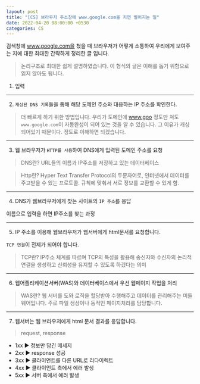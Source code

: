 ```yaml
---
layout: post
title: "[CS] 브라우저 주소창에 www.google.com을 치면 벌어지는 일"
date: 2022-04-20 08:00:00 +0530
categories: CS
---
```


검색창에 www.google.com을 쳤을 때 브라우저가 어떻게 소통하여 우리에게 보여주는 지에 대한 최대한 간략하게 정리한 글 입니다.

> 논리구조로 최대한 쉽게 설명하였습니다. 이 형식의 글은 이해를 돕기 위함으로 읽지 않아도 됩니다.

1. 입력

<hr>

2. `캐싱된 DNS 기록`들을 통해 해당 도메인 주소와 대응하는 IP 주소를 확인한다.

> 더 빠르게 하기 위한 방법입니다. 우리가 도메인에 www.goo 정도만 쳐도 `www.google.com`이 자동완성이 되어 있는 것을 알 수 있습니다. 그 이유가 캐싱되어있기 때문이다. 정도로 이해하면 되겠습니다.

<hr>

3. 웹 브라우저가 `HTTP를 사용`하여 DNS에게 입력된 도메인 주소를 요청

> DNS란?
> URL들의 이름과 IP주소를 저장하고 있는 데이터베이스

> Http란?
> Hyper Text Transfer Protocol의 두문자어로, 인터넷에서 데이터를 주고받을 수 있는 프로토콜. 규칙에 맞춰서 서로 정보를 교환할 수 있게 함.

<hr>

4. DNS가 웹브라우저에게 찾는 사이트의 `IP 주소`를 응답

이름으로 입력을 하면 IP주소를 찾는 과정

<hr>

5. IP 주소를 이용해 웹브라우저가 웹서버에게 html문서를 요청합니다.

`TCP 연결`이 전제가 되어야 합니다.

> TCP란?
> IP주소 체계를 따르며 TCP의 특성을 활용해 송신자와 수신자의 논리적 연결을 생성하고 신뢰성을 유지할 수 있도록 하겠다는 의미

<hr>

6. 웹어플리케이션서버(WAS)와 데이터베이스에서 우선 웹페이지 작업을 처리

> WAS란?
> 웹 서버를 도와 로직을 할당받아 수행해주고 데이터를 관리해주는 미들웨어입니다.
> 주로 파일 생상이나 동적인 페이지처리를 담당합니다.

<hr>

7. 웹서버는 웹 브라우저에게 html 문서 결과를 응답합니다.

> request, response

- 1xx ▶️ 정보만 담긴 메세지
- 2xx ▶️ response 성공
- 3xx ▶️ 클라이언트를 다른 URL로 리다이렉트
- 4xx ▶️ 클라이언트 측에서 에러 발생
- 5xx ▶️ 서버 측에서 에러 발생
